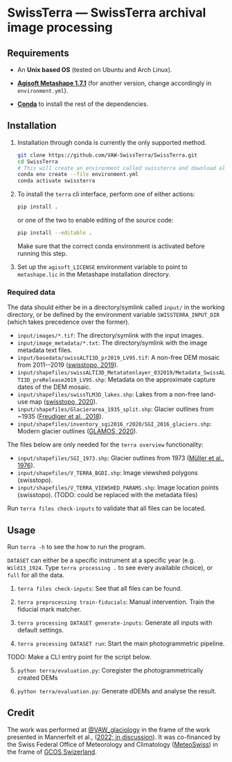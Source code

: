 # SwissTerra — SwissTerra archival image processing

## Requirements

* An **Unix based OS** (tested on Ubuntu and Arch Linux).

* **[Agisoft Metashape 1.7.1](https://www.agisoft.com/downloads/installer/)** (for another version, change accordingly in `environment.yml`).

* **[Conda](https://docs.conda.io/projects/conda/en/latest/user-guide/install/linux.html)** to install the rest of the dependencies.

## Installation
1. 	
	Installation through conda is currently the only supported method.

	```bash
	git clone https://github.com/VAW-SwissTerra/SwissTerra.git
	cd SwissTerra
	# This will create an environment called swissterra and download all the packages
	conda env create --file environment.yml
	conda activate swissterra
	```
2. 	To install the `terra` cli interface, perform one of either actions:
	```bash
	pip install .
	```
	or one of the two to enable editing of the source code:
	```bash
	pip install --editable .
	```

	Make sure that the correct conda environment is activated before running this step.

3. 	Set up the `agisoft_LICENSE` environment variable to point to `metashape.lic` in the Metashape installation directory.

### Required data
The data should either be in a directory/symlink called `input/` in the working directory, or be defined by the environment variable `SWISSTERRA_INPUT_DIR` (which takes precedence over the former).

* `input/images/*.tif`: The directory/symlink with the input images.
* `input/image_metadata/*.txt`: The directory/symlink with the image metadata text files.
* `input/basedata/swissALTI3D_pr2019_LV95.tif`: A non-free DEM mosaic from 2011--2019 ([swisstopo, 2019](https://shop.swisstopo.admin.ch/de/products/height_models/alti3D)).
* `input/shapefiles/swissALTI3D_Metatatenlayer_032019/Metadata_SwissALTI3D_preRelease2019_LV95.shp`: Metadata on the approximate capture dates of the DEM mosaic.
* `input/shapefiles/swissTLM3D_lakes.shp`: Lakes from a non-free land-use map ([swisstopo, 2020](https://shop.swisstopo.admin.ch/en/products/landscape/tlm3D)).
* `input/shapefiles/Glacierarea_1935_split.shp`: Glacier outlines from ~1935 ([Freudiger et al., 2018](https://doi.org/10.6094/UNIFR/15008)).
* `input/shapefiles/inventory_sgi2016_r2020/SGI_2016_glaciers.shp`: Modern glacier outlines ([GLAMOS, 2020](https://doi.glamos.ch/data/inventory/inventory_sgi2016_r2020.html)).

The files below are only needed for the `terra overview` functionality:

* `input/shapefiles/SGI_1973.shp`: Glacier outlines from 1973 ([Müller et al., 1976](https://doi.glamos.ch/data/inventory/inventory_sgi1973_r1976.zip)).
* `input/shapefiles/V_TERRA_BGDI.shp`: Image viewshed polygons (swisstopo).
* `input/shapefiles/V_TERRA_VIEWSHED_PARAMS.shp`: Image location points (swisstopo). (TODO: could be replaced with the metadata files)

Run `terra files check-inputs` to validate that all files can be located.

## Usage
Run `terra -h` to see the how to run the program.

`DATASET` can either be a specific instrument at a specific year (e.g. `Wild13_1924`. Type `terra processing .` to see every available choice), or `full` for all the data.

1. `terra files check-inputs`: See that all files can be found.

2. `terra preprocessing train-fiducials`: Manual intervention. Train the fiducial mark matcher.

3. `terra processing DATASET generate-inputs`: Generate all inputs with default settings.

4. `terra processing DATASET run`: Start the main photogrammetric pipeline.

TODO: Make a CLI entry point for the script below.

5. `python terra/evaluation.py`: Coregister the photogrammetrically created DEMs

6. `python terra/evaluation.py`: Generate dDEMs and analyse the result.


## Credit
The work was performed at [@VAW_glaciology](https://twitter.com/VAW_glaciology) in the frame of the work presented in Mannerfelt et al., ([2022; in discussion](https://doi.org/10.5194/tc-2022-14)).
It was co-financed by the Swiss Federal Office of Meteorology and Climatology ([MeteoSwiss](https://www.meteoswiss.admin.ch/)) in the frame of [GCOS Swizerland](https://www.meteoswiss.admin.ch/home/research-and-cooperation/international-cooperation/gcos/gcos-switzerland-projects.html).
